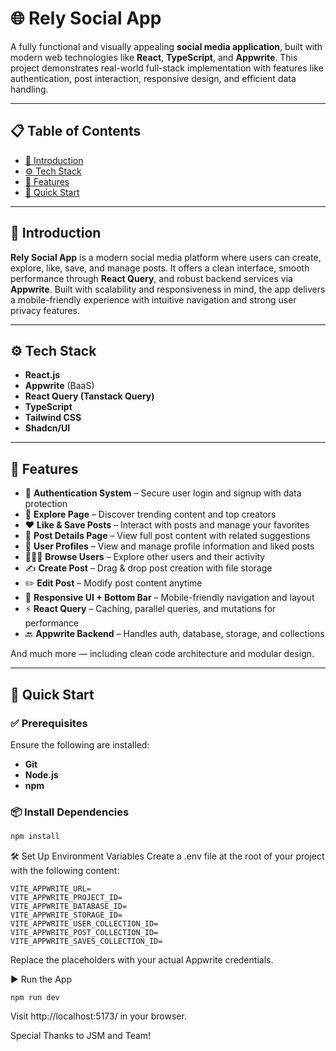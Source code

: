 # 🌐 Rely Social App

A fully functional and visually appealing **social media application**, built with modern web technologies like **React**, **TypeScript**, and **Appwrite**. This project demonstrates real-world full-stack implementation with features like authentication, post interaction, responsive design, and efficient data handling.

---

## 📋 Table of Contents

- [🤖 Introduction](#-introduction)  
- [⚙️ Tech Stack](#-tech-stack)  
- [🔋 Features](#-features)  
- [🤸 Quick Start](#-quick-start)  

---

## 🤖 Introduction

**Rely Social App** is a modern social media platform where users can create, explore, like, save, and manage posts. It offers a clean interface, smooth performance through **React Query**, and robust backend services via **Appwrite**. Built with scalability and responsiveness in mind, the app delivers a mobile-friendly experience with intuitive navigation and strong user privacy features.

---

## ⚙️ Tech Stack

- **React.js**
- **Appwrite** (BaaS)
- **React Query (Tanstack Query)**
- **TypeScript**
- **Tailwind CSS**
- **Shadcn/UI**

---

## 🔋 Features

- 🔐 **Authentication System** – Secure user login and signup with data protection
- 🧭 **Explore Page** – Discover trending content and top creators
- ❤️ **Like & Save Posts** – Interact with posts and manage your favorites
- 📄 **Post Details Page** – View full post content with related suggestions
- 🙍 **User Profiles** – View and manage profile information and liked posts
- 🧑‍🤝‍🧑 **Browse Users** – Explore other users and their activity
- ✍️ **Create Post** – Drag & drop post creation with file storage
- ✏️ **Edit Post** – Modify post content anytime
- 📱 **Responsive UI + Bottom Bar** – Mobile-friendly navigation and layout
- ⚡ **React Query** – Caching, parallel queries, and mutations for performance
- 🔙 **Appwrite Backend** – Handles auth, database, storage, and collections

And much more — including clean code architecture and modular design.

---

## 🤸 Quick Start

### ✅ Prerequisites

Ensure the following are installed:

- **Git**
- **Node.js**
- **npm**

### 📦 Install Dependencies

```bash
npm install

```
🛠️ Set Up Environment Variables
Create a .env file at the root of your project with the following content:

```
VITE_APPWRITE_URL=
VITE_APPWRITE_PROJECT_ID=
VITE_APPWRITE_DATABASE_ID=
VITE_APPWRITE_STORAGE_ID=
VITE_APPWRITE_USER_COLLECTION_ID=
VITE_APPWRITE_POST_COLLECTION_ID=
VITE_APPWRITE_SAVES_COLLECTION_ID=
```

Replace the placeholders with your actual Appwrite credentials.

▶️ Run the App

```
npm run dev
```

Visit http://localhost:5173/ in your browser.


Special Thanks to JSM and Team!

